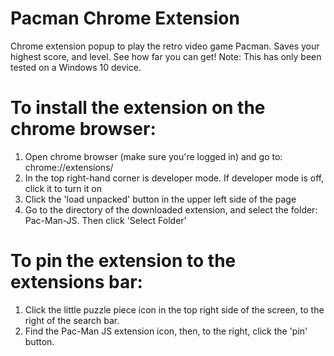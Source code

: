 # Pacman Chrome Extension
 Chrome extension popup to play the retro video game Pacman. Saves your highest score, and level. See how far you can get!
 Note: This has only been tested on a Windows 10 device. 

 # To install the extension on the chrome browser:

  1) Open chrome browser (make sure you're logged in) and go to: chrome://extensions/ 
  2) In the top right-hand corner is developer mode. If developer mode is off, click it to turn it on
  3) Click the 'load unpacked' button in the upper left side of the page
  4) Go to the directory of the downloaded extension, and select the folder: Pac-Man-JS. Then click 'Select Folder'

 # To pin the extension to the extensions bar:

  1) Click the little puzzle piece icon in the top right side of the screen, to the right of the search bar.
  2) Find the Pac-Man JS extension icon, then, to the right, click the 'pin' button.
